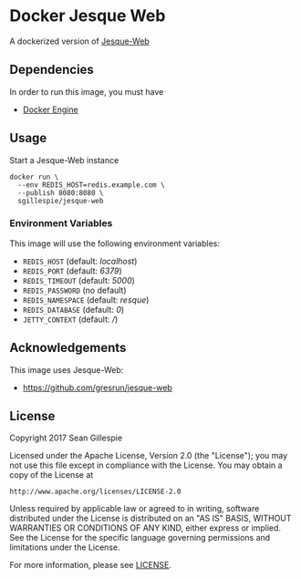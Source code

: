 # Docker Jesque Web
A dockerized version of [Jesque-Web](https://github.com/gresrun/jesque-web)

## Dependencies
In order to run this image, you must have

 * [Docker Engine](https://docs.docker.com/engine/installation/)

## Usage
Start a Jesque-Web instance

    docker run \
      --env REDIS_HOST=redis.example.com \
      --publish 8080:8080 \
      sgillespie/jesque-web

### Environment Variables
This image will use the following environment variables:

 * `REDIS_HOST` (default: *localhost*)
 * `REDIS_PORT` (default: *6379*)
 * `REDIS_TIMEOUT` (default: *5000*)
 * `REDIS_PASSWORD` (no default)
 * `REDIS_NAMESPACE` (default: *resque*)
 * `REDIS_DATABASE` (default: *0*)
 * `JETTY_CONTEXT` (default: */*)


## Acknowledgements
This image uses Jesque-Web:

 * https://github.com/gresrun/jesque-web

## License
Copyright 2017 Sean Gillespie

Licensed under the Apache License, Version 2.0 (the "License");
you may not use this file except in compliance with the License.
You may obtain a copy of the License at

    http://www.apache.org/licenses/LICENSE-2.0

Unless required by applicable law or agreed to in writing, software
distributed under the License is distributed on an "AS IS" BASIS,
WITHOUT WARRANTIES OR CONDITIONS OF ANY KIND, either express or implied.
See the License for the specific language governing permissions and
limitations under the License.

For more information, please see [LICENSE](LICENSE).
